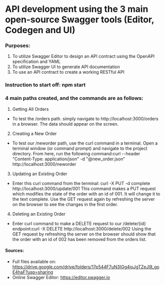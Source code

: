 # API development using the 3 main open-source Swagger tools (Editor, Codegen and UI)
### Purposes: 
1. To utilize Swagger Editor to design an API contract using the OpenAPI specification and YAML
2. To utilize Swagger UI to generate API documentation
3. To use an API contract to create a working RESTful API

### Instruction to start off: npm start 

### 4 main paths created, and the commands are as follows:

1. Getting All Orders
- To test the /orders path. simply navigate to http://localhost:3000/orders in a browser. The data should appear on the screen.

2. Creating a New Order
- To test our /neworder path, use the curl command in a terminal. Open a terminal window (or command prompt) and navigate to the project directory. From here, run the following command:curl --header "Content-Type: application/json" -d "@new_order.json" http://localhost:3000/neworder

3. Updating an Existing Order

- Enter this curl command from the terminal: curl -X PUT -d complete http://localhost:3000/update/001
This command makes a PUT request which modifies the state of the order with an id of 001. It will change it to the text complete. Use the GET request again by refreshing the server on the browser to see the changes in the first order.

4. Deleting an Existing Order

- Enter curl command to make a DELETE request to our /delete/{id} endpoint:curl -X DELETE http://localhost:3000/delete/002
Using the GET request by refreshing the server on the browser should show that the order with an id of 002 has been removed from the orders list.

#### Sources:

- Full files available on: https://drive.google.com/drive/folders/17p544F7uN3IGg4joJgTZeJl9_goE4haF?usp=sharing
- Online Swagger Editor: https://editor.swagger.io
